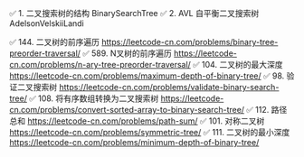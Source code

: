 ✅ 1.  二叉搜索树的结构 BinarySearchTree
✅ 2.  AVL 自平衡二叉搜索树 AdelsonVelskiiLandi

✅ 144. 二叉树的前序遍历  https://leetcode-cn.com/problems/binary-tree-preorder-traversal/
✅ 589. N叉树的前序遍历  https://leetcode-cn.com/problems/n-ary-tree-preorder-traversal/
✅ 104. 二叉树的最大深度  https://leetcode-cn.com/problems/maximum-depth-of-binary-tree/
✅ 98. 验证二叉搜索树  https://leetcode-cn.com/problems/validate-binary-search-tree/
✅ 108. 将有序数组转换为二叉搜索树  https://leetcode-cn.com/problems/convert-sorted-array-to-binary-search-tree/
✅ 112. 路径总和  https://leetcode-cn.com/problems/path-sum/
✅ 101. 对称二叉树  https://leetcode-cn.com/problems/symmetric-tree/
✅ 111. 二叉树的最小深度  https://leetcode-cn.com/problems/minimum-depth-of-binary-tree/